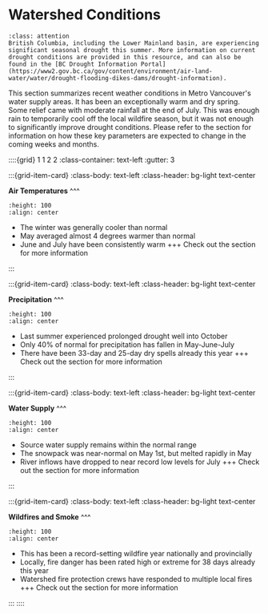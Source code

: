 # Watershed Conditions

```{admonition} **Drought Status:** 
:class: attention
British Columbia, including the Lower Mainland basin, are experiencing significant seasonal drought this summer. More information on current drought conditions are provided in this resource, and can also be found in the [BC Drought Information Portal](https://www2.gov.bc.ca/gov/content/environment/air-land-water/water/drought-flooding-dikes-dams/drought-information).
```

This section summarizes recent weather conditions in Metro Vancouver's water supply areas. It has been an exceptionally warm and dry spring. Some relief came with moderate rainfall at the end of July. This was enough rain to temporarily cool off the local wildfire season, but it was not enough to significantly improve drought conditions. Please refer to the [](outlook.md) section for information on how these key parameters are expected to change in the coming weeks and months. 

::::{grid} 1 1 2 2
:class-container: text-left
:gutter: 3

:::{grid-item-card}
:class-body: text-left
:class-header: bg-light text-center

**Air Temperatures**
^^^
```{image} img/temp.jfif
:height: 100
:align: center
```

- The winter was generally cooler than normal
- May averaged almost 4 degrees warmer than normal
- June and July have been consistently warm
+++
Check out the [](air-temp.ipynb) section for more information

:::

:::{grid-item-card}
:class-body: text-left
:class-header: bg-light text-center

**Precipitation**
^^^
```{image} img/precip-icon.jfif
:height: 100
:align: center
```

- Last summer experienced prolonged drought well into October
- Only 40% of normal for precipitation has fallen in May-June-July
- There have been 33-day and 25-day dry spells already this year
+++
Check out the [](air-temp.ipynb) section for more information

:::

:::{grid-item-card}
:class-body: text-left
:class-header: bg-light text-center

**Water Supply**
^^^
```{image} img/river_discharge_icon.jpg
:height: 100
:align: center
```

- Source water supply remains within the normal range 
- The snowpack was near-normal on May 1st, but melted rapidly in May
- River inflows have dropped to near record low levels for July
+++
Check out the [](water_supply.ipynb) section for more information

:::

:::{grid-item-card}
:class-body: text-left
:class-header: bg-light text-center

**Wildfires and Smoke**
^^^
```{image} img/wildfire-icon.jpg
:height: 100
:align: center
```

- This has been a record-setting wildfire year nationally and provincially
- Locally, fire danger has been rated high or extreme for 38 days already this year
- Watershed fire protection crews have responded to multiple local fires
+++
Check out the [](crossover.ipynb) section for more information

:::
::::

